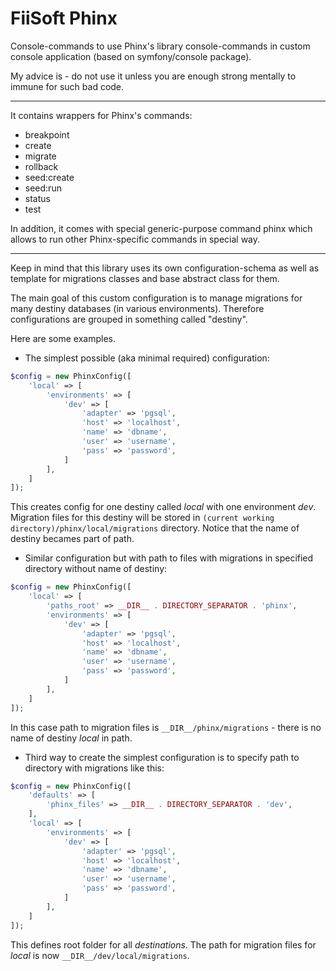 # FiiSoft Phinx

Console-commands to use Phinx's library console-commands in custom console application (based on symfony/console package).

My advice is - do not use it unless you are enough strong mentally to immune for such bad code. 

---------------------------------

It contains wrappers for Phinx's commands:

* breakpoint
* create
* migrate
* rollback
* seed:create
* seed:run
* status
* test

In addition, it comes with special generic-purpose command phinx which allows to run other Phinx-specific commands in special way.

---------------------------------

Keep in mind that this library uses its own configuration-schema as well as template for migrations classes and base abstract class for them.

The main goal of this custom configuration is to manage migrations for many destiny databases (in various environments).
Therefore configurations are grouped in something called "destiny".

Here are some examples.

- The simplest possible (aka minimal required) configuration:

```php
$config = new PhinxConfig([
    'local' => [
        'environments' => [
            'dev' => [
                'adapter' => 'pgsql',
                'host' => 'localhost',
                'name' => 'dbname',
                'user' => 'username',
                'pass' => 'password',
            ]
        ],
    ]
]);
```
This creates config for one destiny called _local_ with one environment _dev_.
Migration files for this destiny will be stored in `(current working directory)/phinx/local/migrations` directory.
Notice that the name of destiny becames part of path. 

- Similar configuration but with path to files with migrations in specified directory without name of destiny:

```php
$config = new PhinxConfig([
    'local' => [
        'paths_root' => __DIR__ . DIRECTORY_SEPARATOR . 'phinx',
        'environments' => [
            'dev' => [
                'adapter' => 'pgsql',
                'host' => 'localhost',
                'name' => 'dbname',
                'user' => 'username',
                'pass' => 'password',
            ]
        ],
    ]
]);
```
In this case path to migration files is `__DIR__/phinx/migrations` - there is no name of destiny _local_ in path.

- Third way to create the simplest configuration is to specify path to directory with migrations like this:

```php
$config = new PhinxConfig([
    'defaults' => [
        'phinx_files' => __DIR__ . DIRECTORY_SEPARATOR . 'dev',
    ],
    'local' => [
        'environments' => [
            'dev' => [
                'adapter' => 'pgsql',
                'host' => 'localhost',
                'name' => 'dbname',
                'user' => 'username',
                'pass' => 'password',
            ]
        ],
    ]
]);
```
This defines root folder for all _destinations_. The path for migration files for _local_ is now `__DIR__/dev/local/migrations`.
